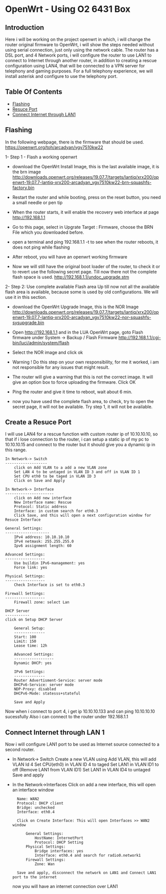 # OpenWrt -  Using O2 6431 Box 

## Introduction
Here i will be working on the project openwrt in which, i will change the router original firmware to OpenWrt, i will show the steps needed without using serial connection, just only using the network cable. The router has a DSL port, and 4 Network ports, i will configure the router to use LAN1 to connect to Internet through another router, in addition to creating a rescue configuration using LAN4, that will be connected to a VPN server for telephony and gaming purposes. For a full telephony experience, we will install asterisk and configure to use the telephony port.

## Table Of Contents

<!-- toc -->

- [Flashing](#Flashing)
- [Resuce Port](#Create-a-Resuce-Port)
- [Connect Internet through LAN1](#Connect-Internet-through-LAN-1)

<!-- tocstop -->


## Flashing 
In the following webpage, there is the firmware that should be used.
https://openwrt.org/toh/arcadyan/vgv7510kw22

1- Step 1 - Flash a working openwrt 

- download the OpenWrt Install Image, this is the last available image, it is the brn image
http://downloads.openwrt.org/releases/19.07.7/targets/lantiq/xrx200/openwrt-19.07.7-lantiq-xrx200-arcadyan_vgv7510kw22-brn-squashfs-factory.bin

- Restart the router and while booting, press on the reset button, you need a small needle or pen tip

- When the router starts, it will enable the recovery web interface at page http://192.168.1.1

- Go to this page, select in Upgrate Target : Firmware, choose the BRN File which you downloaded before.

- open a terminal and ping 192.168.1.1 -t to see when the router reboots, it does not ping while flashing

- After reboot, you will have an openwrt working firmware

- Now we will still have the original boot loader of the router, to check it or to revert use the following secret page. Till now there not the complete flash space is used.
http://192.168.1.1/undoc_upgrade.stm

2- Step 2: Use complete available Flash area
Up till now not all the available flash area is available, because some is used by old configurations. We will use it in this section.

- download the OpenWrt Upgrade Image, this is the NOR Image
http://downloads.openwrt.org/releases/19.07.7/targets/lantiq/xrx200/openwrt-19.07.7-lantiq-xrx200-arcadyan_vgv7510kw22-nor-squashfs-sysupgrade.bin

- Open http://192.168.1.1 and in the LUA OpenWrt page, goto Flash firmware under 
   System -> Backup / Flash Firmware
   http://192.168.1.1/cgi-bin/luci/admin/system/flash

- Select the NOR image and click ok

- Warning ! Do this step on your own responsibility, for me it worked, i am not responsible for any issues that might result.

- The router will give a warning that this is not the correct image. It will give an option box to force uploading the firmware. Click OK

- Ping the router and give it time to reboot, wait about 6 min.

- now you have used the complete flash area, to check, try to open the secret page, it will not be available. Try step 1, it will not be available.


## Create a Resuce Port

I will use LAN4 for a rescue function with custom router ip of 10.10.10.10, so that if i lose connection to the router, i can setup a static ip of my pc to 10.10.10.15 and connect to the router but it should give you a dynamic ip in this range.
	
	In Network-> Switch 
	-------------------
		click on Add VLAN to a add a new VLAN zone
		Set LAN 4 to be untaged in VLAN ID 3 and off in VLAN ID 1
		Set CPU eth0 to be taged in VLAN ID 3
		Click on Save and Apply

	In Network-> Interface 
	----------------------
		click on Add new interface
		New Interface name: Rescue
		Protocol: Static address
		Interface: in custom search for eth0.3
		Click Save, and this will open a next configuration window for Resuce Interface
	
	General Settings:
	--------------------	
		IPv4 address: 10.10.10.10
		IPv4 netmask: 255.255.255.0
		Ipv6 assignment length: 60
	
	Advanced Settings:
	------------------
		Use buildin IPv6-management: yes
		Force link: yes
	
	Physical Settings:
	------------------
		Check Interface is set to eth0.3
	
	Firewall Settings:
	------------------
		Firewall zone: select Lan
	
	DHCP Server
	-----------
	click on Setup DHCP Server
		
		General Setup:
		--------------
		Start: 100
		Limit: 150
		Lease time: 12h
		
		Advanced Settings:
		------------------
		Dynamic DHCP: yes
		
		IPv6 Settings:
	    --------------
	    Router Advertisment-Service: server mode
	    DHCPv6-Service: server mode
	    NDP-Proxy: disabled
	    DHCPv6-Mode: statesss+stateful 
	    
	    Save and Apply

Now when i connect to port 4, i get ip 10.10.10.133 and can ping 10.10.10.10 sucessfully
Also i can connect to the router under 192.168.1.1


## Connect Internet through LAN 1
Now i will configure LAN1 port to be used as Internet source connected to a second router.

- In Network-> Switch 
		Create a new VLAN using Add VLAN, this will add VLAN Id 4
		Set CPU(eth0) in VLAN ID 4 to taged
		Set LAN1 in VLAN ID1 to off (Remove LAN1 from VLAN ID1)
		Set LAN1 in VLAN ID4 to untaged
		Save and apply
	

- In the Network->Interfaces
	Click on add a new interface, this will open an interface window
	
		Name: WAN2
		Protocol: DHCP client
		Bridge: unchecked
		Interface: eth0.4
		
		Click on Create Interface: This will open Interfaces >> WAN2 window
		
			General Settings:
				HostName: InternetPort
				Protocol: DHCP Setting
			Physical Settings:
				Bridge interfaces: yes			 
				Interface: eth0.4 and search for radio0.network1
			Firewall Settings:
				Zone: Wan
	
		Save and apply, disconnect the network on LAN1 and Connect LAN1 port to the internet
	
	now you will have an internet connection over LAN1



	
	
	



	    
	